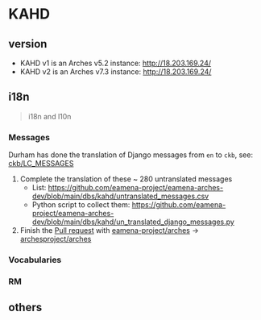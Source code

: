 # KAHD

## version

- KAHD v1 is an Arches v5.2 instance: http://18.203.169.24/  
- KAHD v2 is an Arches v7.3 instance: http://18.203.169.24/

## i18n
> i18n and l10n

### Messages

Durham has done the translation of Django messages from `en` to `ckb`, see: [ckb/LC_MESSAGES](https://github.com/eamena-project/arches/tree/master/arches/locale/ckb/LC_MESSAGES)

1. Complete the translation of these ~ 280 untranslated messages 
	- List: https://github.com/eamena-project/eamena-arches-dev/blob/main/dbs/kahd/untranslated_messages.csv
	- Python script to collect them: https://github.com/eamena-project/eamena-arches-dev/blob/main/dbs/kahd/un_translated_django_messages.py
2. Finish the [Pull request](https://github.com/archesproject/arches/pull/10755) with [eamena-project/arches](https://github.com/eamena-project/arches) -> [archesproject/arches](https://github.com/archesproject/arches)


### Vocabularies

### RM

## others

